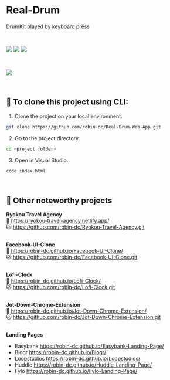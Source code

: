 # Real-Drum
DrumKit played by keyboard press

<br>

<img src="https://img.shields.io/badge/html5-%23E34F26.svg?style=for-the-badge&logo=html5&logoColor=white">   <img src="https://img.shields.io/badge/css3%20-%2314354C.svg?&style=for-the-badge&logo=css3&logoColor=white">   <img src="https://img.shields.io/badge/javascript%20-%23323330.svg?&style=for-the-badge&logo=javascript&logoColor=%23F7DF1E">

<br>

<a href="https://realdrum.netlify.app/" target="_blank"><img src='https://github.com/robin-dc/Real-Drum-Web-App/blob/main/preview.png'></a>

<br>

## 🚀 To clone this project using CLI:
1. Clone the project on your local environment.
```sh
git clone https://github.com/robin-dc/Real-Drum-Web-App.git
```
2. Go to the project directory.
```sh
cd <project folder>
```
3. Open in Visual Studio.
```sh
code index.html
```

<br>

## 📝 Other noteworthy projects
<strong>Ryokou Travel Agency</strong><br>
🔗 https://ryokou-travel-agency.netlify.app/<br>
🐱 https://github.com/robin-dc/Ryokou-Travel-Agency.git<br><br>

<strong>Facebook-UI-Clone</strong><br>
🔗 https://robin-dc.github.io/Facebook-UI-Clone/<br>
🐱 https://github.com/robin-dc/Facebook-UI-Clone.git<br><br>

<strong>Lofi-Clock</strong><br>
🔗 https://robin-dc.github.io/Lofi-Clock/<br>
🐱 https://github.com/robin-dc/Lofi-Clock.git<br><br>

<strong>Jot-Down-Chrome-Extension</strong><br>
🔗 https://robin-dc.github.io/Jot-Down-Chrome-Extension/<br>
🐱 https://github.com/robin-dc/Jot-Down-Chrome-Extension.git<br><br>

<strong>Landing Pages</strong><br>
- Easybank https://robin-dc.github.io/Easybank-Landing-Page/ <br>
- Blogr https://robin-dc.github.io/Blogr/ <br>
- Loopstudios https://robin-dc.github.io/Loopstudios/ <br>
- Huddle https://robin-dc.github.io/Huddle-Landing-Page/ <br>
- Fylo https://robin-dc.github.io/Fylo-Landing-Page/ <br>
